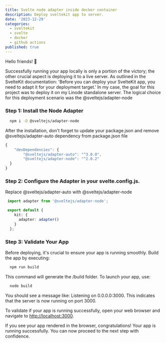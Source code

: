 ```yaml
---
title: Svelte node adapter inside docker container
description: Deploy sveltekit app to server.
date: '2023-12-29'
categories:
  - sveltekit
  - svelte
  - docker
  - github actions
published: true
---
```


Hello friends! 👋

Successfully running your app locally is only a portion of the victory; the other crucial aspect is deploying it to a live server. As outlined in the SvelteKit documentation: 'Before you can deploy your SvelteKit app, you need to adapt it for your deployment target.' In my case, the goal for this project was to deploy it on my Linode standalone server. The logical choice for this deployment scenario was the @sveltejs/adapter-node

### Step 1: Install the Node Adapter


```bash
  npm i -D @sveltejs/adapter-node
```

After the installation, don't forget to update your package.json and remove @sveltejs/adapter-auto dependency from package.json file

```ts
{
 	"devDependencies": {
		"@sveltejs/adapter-auto": "^3.0.0",
		"@sveltejs/adapter-node": "^2.0.2"
  }
}
```

### Step 2: Configure the Adapter in your svelte.config.js.

Replace @sveltejs/adapter-auto with @sveltejs/adapter-node

```ts
 import adapter from '@sveltejs/adapter-node';

 export default {
    kit: {
      adapter: adapter()
    }
  };
```

### Step 3: Validate Your App

Before deploying, it's crucial to ensure your app is running smoothly. Build the app by executing:

```bash
  npm run build
```

This command will generate the /build folder. To launch your app, use:

```bash
  node build
```

You should see a message like: Listening on 0.0.0.0:3000. This indicates that the server is now running on port 3000.

To validate if your app is running successfully, open your web browser and navigate to [http://localhost:3000](http://localhost:3000).

If you see your app rendered in the browser, congratulations! Your app is running successfully. You can now proceed to the next step with confidence.
